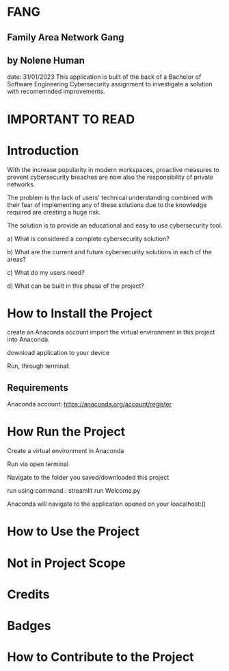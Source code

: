 
# FANG
## Family Area Network Gang
## by Nolene Human 
date: 31/01/2023
This application is built of the back of a Bachelor of Software Engineering Cybersecurity assignment to investigate a solution with recomemnded improvements.

# IMPORTANT TO READ


# Introduction
With the increase popularity in modern workspaces, proactive measures to prevent cybersecurity breaches are now also the responsibility of private networks. 

The problem is the lack of users' technical understanding combined with their fear of implementing any of these solutions due to the knowledge required are creating a huge risk. 

The solution is to provide an educational and easy to use cybersecurity tool. 

 a) What is considered a complete cybersecurity solution? 

b) What are the current and future cybersecurity solutions in each of the areas? 

c) What do my users need? 

d) What can be built in this phase of the project? 

# How to Install the Project

create an Anaconda account
import the virtual environment in this project into Anaconda.

download application to your device

Run, through terminal:

## Requirements
Anaconda account: 
https://anaconda.org/account/register

# How Run the Project
Create a virtual environment in Anaconda

Run via open terminal

Navigate to the folder you saved/downloaded this project

run using command : streamlit run Welcome.py

Anaconda will navigate to the application opened on your loacalhost:()

# How to Use the Project


# Not in Project Scope

# Credits


# Badges



# How to Contribute to the Project
